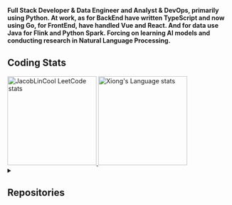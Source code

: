 **Full Stack Developer & Data Engineer and Analyst & DevOps, primarily using Python. At work, as for BackEnd have written TypeScript and now using Go, for FrontEnd, have handled Vue and React. And for data use Java for Flink and Python Spark. Forcing on learning AI models and conducting research in Natural Language Processing.**

## Coding Stats

<div> 

  <a href="https://github.com/JacobLinCool/LeetCode-Stats-Card">
    <img height=200 src="https://leetcard.jacoblin.cool/xiong1998" alt="JacobLinCool LeetCode stats" />
  </a>

  <a href="https://github.com/anuraghazra/github-readme-stats">
    <img height=200 src="https://github-readme-stats-git-masterrstaa-rickstaa.vercel.app/api/top-langs/?username=yuhexiong&layout=compact&langs_count=10&size_weight=0.75&count_weight=0.25&hide=jupyter%20notebook&role=owner,collaborator&theme=graywhite" alt="Xiong's Language stats" />
  </a>

</div>


<details>
  <summary><h2>Repositories</h2></summary>

#### BackEnd
- **[TypeScript/Express - Http Time Api](https://github.com/yuhexiong/http-time-api-typescript) (moment)**
- **[TypeScript/Express - Http File Api](https://github.com/yuhexiong/http-file-api-typescript) (file)**
- **[TypeScript/Express - Hospital Fee Api](https://github.com/yuhexiong/hospital-fee-api-typescript) (mariadb/typeorm/testing)**
- **[TypeScript/Express - Hospital Register Api](https://github.com/yuhexiong/hospital-register-api-typescript) (mariadb/typeorm)**
- **[Go/Fiber - User Api](https://github.com/yuhexiong/user-api-golang) (mongodb/testing/error code)**
- **[Go/Gin - Permission Api](https://github.com/yuhexiong/permission-api-golang) (mongodb/error code/viper/login/permission)**
- **[Go/Gin - IPFS File Api](https://github.com/yuhexiong/ipfs-file-api-golang) (postgres/ipfs/file server)**
- **[Python/Django - Library Api](https://github.com/yuhexiong/library-api-python-django) (mysql/error code)**
- **[Python/Django - GraphQl Api](https://github.com/yuhexiong/dynamic-schema-GraphQL-python-django) (doris/dynamic schema)**
  
#### FrontEnd
- **[TypeScript/Vue3 - Personal Task Web](https://github.com/yuhexiong/personal-task-web-vue3-typescript) (element plus)**
- **[TypeScript/React - Bmi Calculator Web](https://github.com/yuhexiong/bmi-calculator-web-react-typescript)**

#### Full Stack
- **[TypeScript/Express - Accounting Api](https://github.com/yuhexiong/accounting-api-typescript) (mariadb/typeorm/cronJob/error handling)**
- **[JavaScript/Vue3 - Accounting Web](https://github.com/yuhexiong/accounting-web-vue3-javascript) (pie chart)**
- **[Python/Flask - Cafe Map Server](https://github.com/yuhexiong/cafe-map-server-flask-python) (map)**
- **[TypeScript/Express - Message Board Api](https://github.com/yuhexiong/message-board-api-typescript) (postgres/typeorm)**
- **[TypeScript/React -  Message Board Web](https://github.com/yuhexiong/message-board-web-react-typescript) (next.js)**

#### Data Pipeline
- **[Java/Flink - Data Pipeline Kafka](https://github.com/yuhexiong/kafka-data-pipeline-flink-java) (kafka/doris/mongoDB)**
- **[Python/Spark - Data Pipeline Kafka](https://github.com/yuhexiong/kafka-data-pipeline-spark-python) (kafka/doris)**

#### Workflow
- **[Python/Airflow - DAG Kafka Flink Doris](https://github.com/yuhexiong/airflow-dag-kafka-flink-doris-python)**

#### Machine Learning
- **[Python/Logistic Regression - Titanic](https://github.com/yuhexiong/titanic-logistic-regression-python)**
- **[Python/Decision Tree - Iris Classification](https://github.com/yuhexiong/iris-classification-decision-tree-python)**
- **[Python/Random Forest - Red Wine Quality](https://github.com/yuhexiong/red-wine-quality-random-forest-python)**
- **[Python/XGBClassifier - Bike Buyers](https://github.com/yuhexiong/bike-buyers-XGBClassifier-python)**
- **[Python/XGBRegressor - Avocado Prices](https://github.com/yuhexiong/avocado-prices-XGBRegressor-python) (grid search cv)**
- **[Python/XGBRegressor & LightGBMRegressor - House Prices](https://github.com/yuhexiong/house-prices-XGBRegressor-LightGBMRegressor-python)**
- **[Python/Support Vector Classification - Breast Cancer Wisconsin](https://github.com/yuhexiong/breast-cancer-wisconsin-SVC-python)**

#### Deep Learning
- **[Python/CNN - Digit Recognition](https://github.com/yuhexiong/digit-recognition-CNN-python) (tensorflow/data augmentation/cnn)**
- **[Python/CNN/ResNet50 - Cat And Dog Classification](https://github.com/yuhexiong/cat-and-dog-classification-CNN-ResNet50-python) (tensorflow/data augmentation/cnn/resNet50)**

#### Natural Language Processing
- **[Python/Latent Dirichlet Allocation - Topic Modeling](https://github.com/yuhexiong/topic-modeling-LatentDirichletAllocation-nlp-python) (word cloud)**
- **[Python/CBOW - Word2Vec And PCA](https://github.com/yuhexiong/cbow-word2vec-pca-nlp-python) (pca/kmeans)**
- **[Python/Roberta - Sentiment Analysis](https://github.com/yuhexiong/sentiment-analysis-binary-classification-roberta-nlp-python) (finetune/chinese)**
- **[Python/MistralLite - Ollama Custom Hugging Face Model](https://github.com/yuhexiong/ollama-hugging-face-mistralLite-python) (chinese)**
- **[Python/Vanna AI - Flask UI Sales](https://github.com/yuhexiong/vanna-ai-flask-sales)**

#### Web Crawling
- **[Python - Popcat Click](https://github.com/yuhexiong/popcat-click-python) (selenium)**
- **[Python - PTT Gossiping Crawling](https://github.com/yuhexiong/ptt-gossiping-crawling-python) (requests)**
- **[Python - Project Gutenberg Crawling](https://github.com/yuhexiong/project-gutenberg-crawling-python) (requests/regex)**
- **[Python - Youtube Crawling](https://github.com/yuhexiong/youtube-crawling-python) (selenium/yt-dlp)**

#### Deployment
- **[Flink - Deploy Flink GCP Guide](https://github.com/yuhexiong/deploy-flink-gcp-guide)**
- **[Hadoop - Deploy Hadoop Guide](https://github.com/yuhexiong/deploy-hadoop-guide)**
- **[Doris - Deploy Doris And Backup Guide](https://github.com/yuhexiong/deploy-doris-and-backup-guide)**
- **[PostgreSQL - Deploy PostgreSQL PgAdmin Guide](https://github.com/yuhexiong/deploy-postgreSQL-pgadmin-guide)**

#### Tools

- **[C - Prime Number](https://github.com/yuhexiong/prime-number-c)**
- **[C - Compress file](https://github.com/yuhexiong/compress-file-c)**
- **[C++ - Random English Name Generator](https://github.com/yuhexiong/random-english-name-generator-cpp)**
- **[C++ - Calculator](https://github.com/yuhexiong/calculator-cpp)**
- **[Go - Todo List](https://github.com/yuhexiong/todo-list-golang)**
- **[Go - Greeting GRPC](https://github.com/yuhexiong/greeting-grpc-golang) (protocol buffer)**
- **[Python - Send Email SMTP](https://github.com/yuhexiong/send-email-smtp-python) (smtp)**
- **[HTML - Taiwan City District Selector](https://github.com/yuhexiong/taiwan-city-district-selector-html)**
- **[JavaScript - Stream File Request](https://github.com/yuhexiong/stream-file-request-javascript)**

#### Notes
- **[Java - Object Oriented Programming](https://github.com/yuhexiong/object-oriented-programming-java)**
- **[SQL - Command DDL/DML/DCL/TCL](https://github.com/yuhexiong/ddl-dml-dcl-tcl-commands-sql)**
- **[C/C++/Python/Go/Java/TypeScript/JavaScript/MySQL - LeetCode Solve And Explain](https://github.com/yuhexiong/leetCode-solve-and-explain)**

</details>
